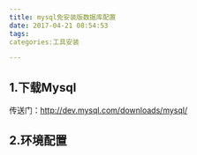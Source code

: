 ```yaml
---
title: mysql免安装版数据库配置
date: 2017-04-21 08:54:53
tags:
categories:工具安装

---
```


## 1.下载Mysql

传送门：http://dev.mysql.com/downloads/mysql/

## 2.环境配置

